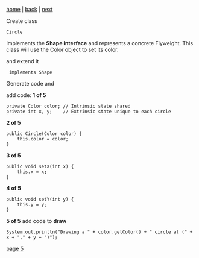 [home](./page01.md) | [back](./page03.md) | [next](./page05.md)

Create class
```
Circle
```
 Implements the **Shape interface** and represents a concrete Flyweight. This class will use the Color object to set its color.

and extend it
```
 implements Shape
```
Generate code and

add code:
**1 of 5**
```
private Color color; // Intrinsic state shared
private int x, y;    // Extrinsic state unique to each circle
```
**2 of 5**
```
public Circle(Color color) {
    this.color = color;
}
```

**3 of 5**
```
public void setX(int x) {
    this.x = x;
}
```

**4 of 5**
```
public void setY(int y) {
    this.y = y;
}
```
**5 of 5** add code to **draw**
```
System.out.println("Drawing a " + color.getColor() + " circle at (" + x + "," + y + ")");
```



[page 5](./page05.md)
